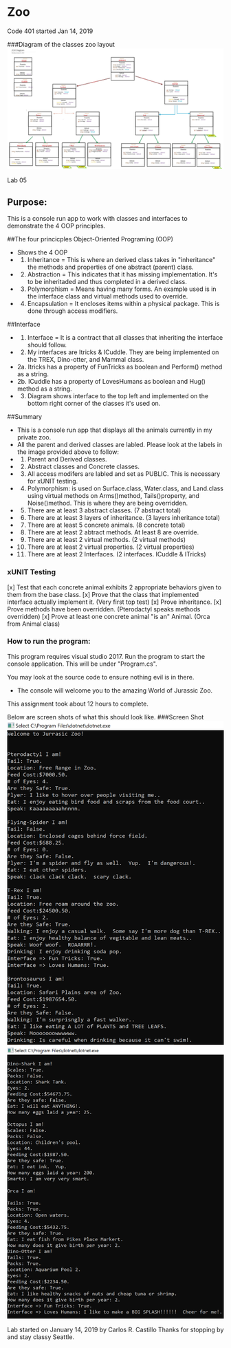 # Zoo
Code 401 started Jan 14, 2019

###Diagram of the classes zoo layout
![](assets/DiagramOne.jpg?raw=true)

Lab 05
## Purpose:
This is a console run app to work with classes and interfaces to demonstrate the 4 OOP principles.

##The four princicples Object-Oriented Programing (OOP)
* Shows the 4 OOP
* 1. Inheritance = This is where an derived class takes in "inheritance" the methods and properties of one abstract (parent) class.
* 2. Abstraction = This indicates that it has missing implementation.  It's to be inheritaded and thus completed in a derived class.
* 3. Polymorphism = Means having many forms.  An example used is in the interface class and virtual methods used to override.
* 4. Encapsulation = It encloses items within a physical package.  This is done through access modifiers.

##Interface
- 1. Interface = It is a contract that all classes that inheriting the interface should follow.
- 2. My interfaces are Itricks & ICuddle.  They are being implemented on the TREX, Dino-otter, and Mammal class.
- 2a. Itricks has a property of FunTricks as boolean and Perform() method as a string.
- 2b. ICuddle has a property of LovesHumans as boolean and Hug() method as a string.
- 3. Diagram shows interface to the top left and implemented on the bottom right corner of the classes it's used on.

##Summary
- This is a console run app that displays all the animals currently in my private zoo.
- All the parent and derived classes are labled.  Please look at the labels in the image provided above to follow:
- 1. Parent and Derived classes.
- 2. Abstract classes and Concrete classes.
- 3. All access modifers are labled and set as PUBLIC.  This is necessary for xUNIT testing.
- 4. Polymorphism:  is used on Surface.class, Water.class, and Land.class using virtual methods on Arms()method, Tails()property, and Noise()method.  This is where they are being overridden.
- 5. There are at least 3 abstract classes.  (7 abstract total)
- 6. There are at least 3 layers of inheritance.  (3 layers inheritance total)
- 7. There are at least 5 concrete animals.  (8 concrete total)
- 8. There are at least 2 abtract methods.  At least 8 are override.  
- 9. There are at least 2 virtual methods.  (2 virtual methods)
- 10. There are at least 2 virtual properties.  (2 virtual properties)
- 11. There are at least 2 Interfaces.  (2 interfaces.  ICuddle & ITricks)

### xUNIT Testing
[x] Test that each concrete animal exhibits 2 appropriate behaviors given to them from the base class.
[x] Prove that the class that implemented interface actually implement it.  (Very first top test)
[x] Prove inheritance. 
[x] Prove methods have been overridden. (Pterodactyl speaks methods overridden)
[x] Prove at least one concrete animal "is an" Animal.  (Orca from Animal class)

### How to run the program:
This program requires visual studio 2017.
Run the program to start the console application.
This will be under "Program.cs".

You may look at the source code to ensure nothing evil is in there.

* The console will welcome you to the amazing World of Jurassic Zoo.



This assignment took about 12 hours to complete.


Below are screen shots of what this should look like.
###Screen Shot 
![](assets/CaptureOne.PNG?raw=true)
![](assets/CaptureTwo.PNG?raw=true)


Lab started on January 14, 2019 by Carlos R. Castillo
Thanks for stopping by and stay classy Seattle.
